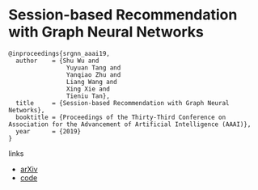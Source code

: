 # Session-based Recommendation with Graph Neural Networks

```
@inproceedings{srgnn_aaai19,
  author    = {Shu Wu and
                Yuyuan Tang and
                Yanqiao Zhu and
                Liang Wang and
                Xing Xie and
                Tieniu Tan},
  title     = {Session-based Recommendation with Graph Neural Networks},
  booktitle = {Proceedings of the Thirty-Third Conference on Association for the Advancement of Artificial Intelligence (AAAI)},
  year      = {2019}
}
```

links
- [arXiv](https://arxiv.org/abs/1811.00855)
- [code](https://github.com/CRIPAC-DIG/SR-GNN)
